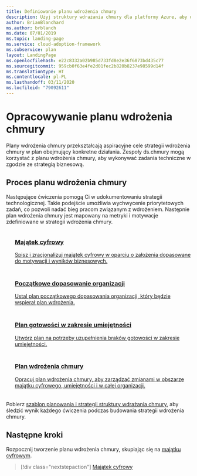 ```yaml
---
title: Definiowanie planu wdrożenia chmury
description: Użyj struktury wdrażania chmury dla platformy Azure, aby dowiedzieć się, jak kierować zadaniami technicznymi, korzystając ze zdefiniowanego planu wdrożenia chmury.
author: BrianBlanchard
ms.author: brblanch
ms.date: 07/01/2019
ms.topic: landing-page
ms.service: cloud-adoption-framework
ms.subservice: plan
layout: LandingPage
ms.openlocfilehash: e22c8332a02b985d733fd8e2e36f6873bd435c77
ms.sourcegitcommit: 959cb0f63e4fe2d01fec2b820b8237e98599d14f
ms.translationtype: HT
ms.contentlocale: pl-PL
ms.lasthandoff: 03/11/2020
ms.locfileid: "79092611"
---
```

<!-- markdownlint-disable MD026 -->

# <a name="develop-a-cloud-adoption-plan"></a>Opracowywanie planu wdrożenia chmury

Plany wdrożenia chmury przekształcają aspiracyjne cele strategii wdrożenia chmury w plan obejmujący konkretne działania. Zespoły ds.chmury mogą korzystać z planu wdrożenia chmury, aby wykonywać zadania techniczne w zgodzie ze strategią biznesową.

## <a name="cloud-adoption-plan-process"></a>Proces planu wdrożenia chmury

Następujące ćwiczenia pomogą Ci w udokumentowaniu strategii technologicznej. Takie podejście umożliwia wychwycenie priorytetowych zadań, co pozwoli nadać bieg pracom związanym z wdrożeniem. Następnie plan wdrożenia chmury jest mapowany na metryki i motywacje zdefiniowane w strategii wdrożenia chmury.

<!-- markdownlint-disable MD033 -->

<ul class="panelContent cardsF">
    <li style="display: flex; flex-direction: column;">
        <a href="../digital-estate/rationalize.md">
            <div class="cardSize">
                <div class="cardPadding" style="padding-bottom:10px;">
                    <div class="card" style="padding-bottom:10px;">
                        <div class="cardImageOuter">
                            <div class="cardImage">
                                <img alt="" src="../_images/icons/1.png" data-linktype="external">
                            </div>
                        </div>
                        <div class="cardText" style="padding-left:0px;">
                            <h3>Majątek cyfrowy</h3>
Spisz i zracjonalizuj majątek cyfrowy w oparciu o założenia dopasowane do motywacji i wyników biznesowych.
                        </div>
                    </div>
                </div>
            </div>
        </a>
    </li>
    <li style="display: flex; flex-direction: column;">
        <a href="./initial-org-alignment.md">
            <div class="cardSize">
                <div class="cardPadding" style="padding-bottom:10px;">
                    <div class="card" style="padding-bottom:10px;">
                        <div class="cardImageOuter">
                            <div class="cardImage">
                                <img alt="" src="../_images/icons/2.png" data-linktype="external">
                            </div>
                        </div>
                        <div class="cardText" style="padding-left:0px;">
                            <h3>Początkowe dopasowanie organizacji</h3>
Ustal plan początkowego dopasowania organizacji, który będzie wspierał plan wdrożenia.
                        </div>
                    </div>
                </div>
            </div>
        </a>
    </li>
    <li style="display: flex; flex-direction: column;">
        <a href="./adapt-roles-skills-processes.md">
            <div class="cardSize">
                <div class="cardPadding" style="padding-bottom:10px;">
                    <div class="card" style="padding-bottom:10px;">
                        <div class="cardImageOuter">
                            <div class="cardImage">
                                <img alt="" src="../_images/icons/3.png" data-linktype="external">
                            </div>
                        </div>
                        <div class="cardText" style="padding-left:0px;">
                            <h3>Plan gotowości w zakresie umiejętności</h3>
Utwórz plan na potrzeby uzupełnienia braków gotowości w zakresie umiejętności.
                        </div>
                    </div>
                </div>
            </div>
        </a>
    </li>
    <li style="display: flex; flex-direction: column;">
        <a href="./plan-intro.md">
            <div class="cardSize">
                <div class="cardPadding" style="padding-bottom:10px;">
                    <div class="card" style="padding-bottom:10px;">
                        <div class="cardImageOuter">
                            <div class="cardImage">
                                <img alt="" src="../_images/icons/4.png" data-linktype="external">
                            </div>
                        </div>
                        <div class="cardText" style="padding-left:0px;">
                            <h3>Plan wdrożenia chmury</h3>
Opracuj plan wdrożenia chmury, aby zarządzać zmianami w obszarze majątku cyfrowego, umiejętności i w całej organizacji.
                        </div>
                    </div>
                </div>
            </div>
        </a>
    </li>
</ul>

Pobierz [szablon planowania i strategii struktury wdrażania chmury](https://archcenter.blob.core.windows.net/cdn/fusion/readiness/Microsoft-Cloud-Adoption-Framework-Strategy-and-Plan-Template.docx), aby śledzić wynik każdego ćwiczenia podczas budowania strategii wdrożenia chmury.

## <a name="next-steps"></a>Następne kroki

Rozpocznij tworzenie planu wdrożenia chmury, skupiając się na [majątku cyfrowym](../digital-estate/index.md).

> [!div class="nextstepaction"]
> [Majątek cyfrowy](../digital-estate/index.md)
